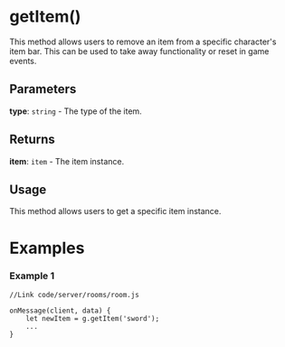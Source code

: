 # getItem()

This method allows users to remove an item from a specific character's item bar. This can be used to take away functionality or reset in game events.

## Parameters

**type**: `string` - The type of the item.
​

## Returns

**item**: `item` - The item instance.

## Usage

This method allows users to get a specific item instance.

# Examples

### Example 1

```
//Link code/server/rooms/room.js
​
onMessage(client, data) {
	let newItem = g.getItem('sword');
	...
}
```
